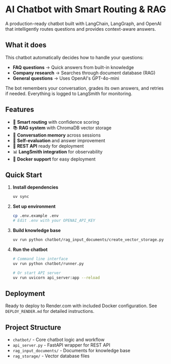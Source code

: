 # AI Chatbot with Smart Routing & RAG

A production-ready chatbot built with LangChain, LangGraph, and OpenAI that intelligently routes questions and provides context-aware answers.

## What it does

This chatbot automatically decides how to handle your questions:
- **FAQ questions** → Quick answers from built-in knowledge
- **Company research** → Searches through document database (RAG)  
- **General questions** → Uses OpenAI's GPT-4o-mini

The bot remembers your conversation, grades its own answers, and retries if needed. Everything is logged to LangSmith for monitoring.

## Features

- 🧠 **Smart routing** with confidence scoring
- 📚 **RAG system** with ChromaDB vector storage
- 💾 **Conversation memory** across sessions
- 🔄 **Self-evaluation** and answer improvement
- 🚀 **REST API** ready for deployment
- 📊 **LangSmith integration** for observability
- 🐳 **Docker support** for easy deployment

## Quick Start

1. **Install dependencies**
   ```bash
   uv sync
   ```

2. **Set up environment**
   ```bash
   cp .env.example .env
   # Edit .env with your OPENAI_API_KEY
   ```

3. **Build knowledge base**
   ```bash
   uv run python chatbot/rag_input_documents/create_vector_storage.py
   ```

4. **Run the chatbot**
   ```bash
   # Command line interface
   uv run python chatbot/runner.py
   
   # Or start API server
   uv run uvicorn api_server:app --reload
   ```

## Deployment

Ready to deploy to Render.com with included Docker configuration. See `DEPLOY_RENDER.md` for detailed instructions.

## Project Structure

- `chatbot/` - Core chatbot logic and workflow
- `api_server.py` - FastAPI wrapper for REST API
- `rag_input_documents/` - Documents for knowledge base
- `rag_storage/` - Vector database files